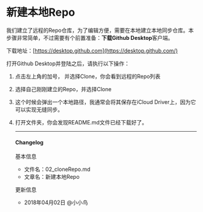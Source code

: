 # 新建本地Repo

我们建立了远程的Repo仓库，为了编辑方便，需要在本地建立本地同步仓库。本步骤非常简单，不过需要有个前置准备：**下载Github Desktop**客户端。

下载地址：[https://desktop.github.com](https://desktop.github.com/)

打开Github Desktop并登陆之后，请执行以下操作：

1. 点击左上角的加号， 并选择Clone，你会看到远程的Repo列表

2. 选择自己刚刚建立的Repo，并选择Clone

3. 这个时候会弹出一个本地路径，我通常会将其保存在iCloud Driver上，因为它可以实现无缝同步。

4. 打开文件夹，你会发现README.md文件已经下载好了。

   ----

   #### Changelog

   基本信息

   - 文件名：02_cloneRepo.md
   - 文章名：新建本地Repo

   更新信息

   - 2018年04月02日 @小小鸟